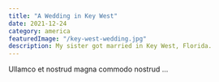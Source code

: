 ```yaml
---
title: "A Wedding in Key West"
date: 2021-12-24
category: america
featuredImage: "/key-west-wedding.jpg"
description: My sister got married in Key West, Florida.
---
```


Ullamco et nostrud magna commodo nostrud ...